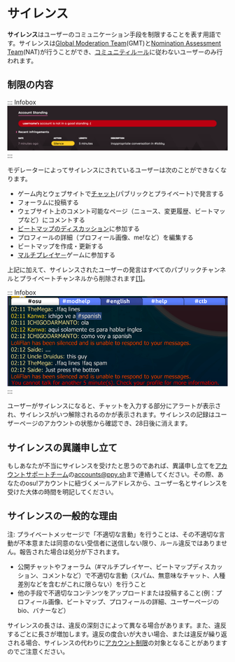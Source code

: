 # サイレンス

**サイレンス**はユーザーのコミュニケーション手段を制限することを表す用語です。サイレンスは[Global Moderation Team](/wiki/People/The_Team/Global_Moderation_Team)(GMT)と[Nomination Assessment Team](/wiki/People/The_Team/Nomination_Assessment_Team)(NAT)が行うことができ、[コミュニティルール](/wiki/Rules)に従わないユーザーのみ行われます。

## 制限の内容

::: Infobox
![](img/silence-profile.png "プロフィールページでのアカウントの状態")
:::

モデレーターによってサイレンスにされているユーザーは次のことができなくなります。

- ゲーム内とウェブサイトで[チャット](/wiki/Client/Interface/Chat_console)(パブリックとプライベート)で発言する
- フォーラムに投稿する
- ウェブサイト上のコメント可能なページ（ニュース、変更履歴、ビートマップなど）にコメントする
- [ビートマップのディスカッション](/wiki/Beatmap_discussion)に参加する
- プロフィールの詳細（プロフィール画像、me!など）を編集する
- ビートマップを作成・更新する
- [マルチプレイヤ－](/wiki/Client/Interface/Multiplayer)ゲームに参加する

上記に加えて、サイレンスされたユーザーの発言はすべてのパブリックチャンネルとプライベートチャンネルから削除されます[[1]](https://blog.ppy.sh/post/38114063519/this-week-in-osu-5)。

::: Infobox
![](img/silence-ingame.png "チャット画面でのサイレンスの警告")
:::

ユーザーがサイレンスになると、チャットを入力する部分にアラートが表示され、サイレンスがいつ解除されるのかが表示されます。サイレンスの記録はユーザーページのアカウントの状態から確認でき、28日後に消えます。

## サイレンスの異議申し立て

もしあなたが不当にサイレンスを受けたと思うのであれば、異議申し立てを[アカウントサポートチーム](/wiki/People/The_Team/Account_support_team#accounts@ppy.sh)の[accounts@ppy.sh](mailto:accounts@ppy.sh)まで連絡してください。その際、あなたのosu!アカウントに紐づくメールアドレスから、ユーザー名とサイレンスを受けた大体の時間を明記してください。

## サイレンスの一般的な理由

注: プライベートメッセージで「不適切な言動」を行うことは、その不適切な言動が不本意または同意のない受信者に送信しない限り、ルール違反ではありません。報告された場合は処分が下されます。

- 公開チャットやフォーラム（#マルチプレイヤー、ビートマップディスカッション、コメントなど）で不適切な言動（スパム、無意味なチャット、人種差別などを含むがこれに限らない）を行うこと
- 他の手段で不適切なコンテンツをアップロードまたは投稿すること(例：プロフィール画像、ビートマップ、プロフィールの詳細、ユーザーページのbio、バナーなど）

サイレンスの長さは、違反の深刻さによって異なる場合があります。また、違反するごとに長さが増加します。違反の度合いが大きい場合、または違反が繰り返される場合、サイレンスの代わりに[アカウント制限](/wiki/Help_centre/Account_restrictions)の対象となることがありますのでご注意ください。
